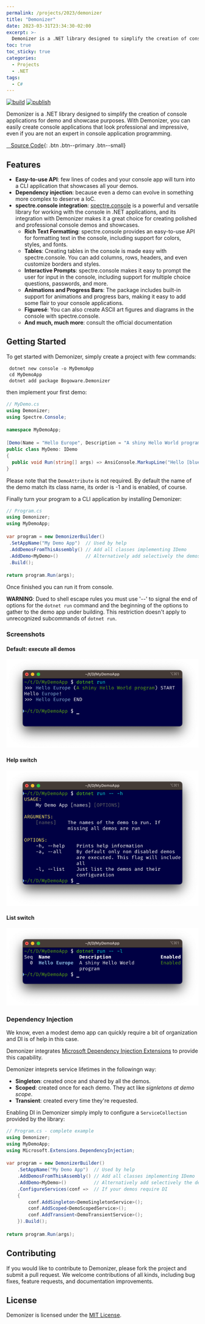 ```yaml
---
permalink: /projects/2023/demonizer
title: "Demonizer"
date: 2023-03-31T23:34:30-02:00
excerpt: >-
  Demonizer is a .NET library designed to simplify the creation of console applications for demo and showcase purposes.
toc: true
toc_sticky: true
categories:
  - Projects
  - .NET
tags:
  - C#
---
```


[![build](https://github.com/bogoware/Demonizer/actions/workflows/build.yml/badge.svg)](https://github.com/bogoware/Demonizer/actions/workflows/build.yml)
[![publish](https://github.com/bogoware/Demonizer/actions/workflows/publish.yml/badge.svg?branch=main)](https://github.com/bogoware/Demonizer/actions/workflows/publish.yml)

Demonizer is a .NET library designed to simplify the creation of console applications for demo and showcase purposes. With Demonizer, you can easily create console applications that look professional and impressive, even if you are not an expert in console application programming.

[<i class="fab fa-github" aria-hidden="true"></i>&nbsp;&nbsp;&nbsp;Source Code](https://github.com/bogoware/Demonizer/){: .btn .btn--primary .btn--small}

## Features

- **Easy-to-use API**: few lines of codes and your console app will turn into a CLI application that showcases all your demos.
- **Dependency injection**: because even a demo can evolve in something more complex to deserve a IoC.
- **spectre.console integration**: [spectre.console](https://spectreconsole.net/) is a powerful and versatile library for working with the console in .NET applications, and its integration with Demonizer makes it a great choice for creating polished and professional console demos and showcases.
  - **Rich Text Formatting**: spectre.console provides an easy-to-use API for formatting text in the console, including support for colors, styles, and fonts.
  - **Tables**: Creating tables in the console is made easy with spectre.console. You can add columns, rows, headers, and even customize borders and styles.  
  - **Interactive Prompts**: spectre.console makes it easy to prompt the user for input in the console, including support for multiple choice questions, passwords, and more.
  - **Animations and Progress Bars**: The package includes built-in support for animations and progress bars, making it easy to add some flair to your console applications.
  - **Figuresé**: You can also create ASCII art figures and diagrams in the console with spectre.console.
  - **And much, much more**: consult the official documentation

## Getting Started

To get started with Demonizer, simply create a project with few commands:

```shell
 dotnet new console -o MyDemoApp
 cd MyDemoApp
 dotnet add package Bogoware.Demonizer
```

then implement your first demo:

```csharp
// MyDemo.cs
using Demonizer;
using Spectre.Console;

namespace MyDemoApp;

[Demo(Name = "Hello Europe", Description = "A shiny Hello World program", Enabled = true, Order = 0)]
public class MyDemo: IDemo
{
  public void Run(string[] args) => AnsiConsole.MarkupLine("Hello [blue]Europe[/]!");
}
```

Please note that the `DemoAttribute` is not required. By default the name of the demo match its class name, its order is -1 and is enabled, of course.

Finally turn your program to a CLI application by installing Demonizer:

```csharp
// Program.cs
using Demonizer;
using MyDemoApp;

var program = new DemonizerBuilder()
 .SetAppName("My Demo App")  // Used by help
 .AddDemosFromThisAssembly() // Add all classes implementing IDemo
 .AddDemo<MyDemo>()          // Alternatively add selectively the demos you want
 .Build();

return program.Run(args);

```

Once finished you can run it from console.

**WARNING**: Dued to shell escape rules you must use '--' to signal the end of options for the `dotnet run` command and the beginning of the options to gather to the demo app under building.
This restriction doesn't apply to unrecognized subcommands of `dotnet run`.

### Screenshots

#### Default: execute all demos

![img.png](https://raw.githubusercontent.com/bogoware/Demonizer/main/assets/run.png)

#### Help switch

![img.png](https://raw.githubusercontent.com/bogoware/Demonizer/main/assets/help.png)

#### List switch

![img.png](https://raw.githubusercontent.com/bogoware/Demonizer/main/assets/list.png)

### Dependency Injection

We know, even a modest demo app can quickly require a bit of organization and DI is of help in this case.

Demonizer integrates [Microsoft Dependency Injection Extensions](https://www.nuget.org/packages/Microsoft.Extensions.DependencyInjection/) to provide this capability.

Demonizer inteprets service lifetimes in the followingn way:

- **Singleton**: created once and shared by all the demos.
- **Scoped**: created once for each demo. They act like  *signletons at demo scope*.
- **Transient**: created every time they're requested.

Enabling DI in Demonizer simply imply to configure a `ServiceCollection` provided by the library:

```csharp
// Program.cs - complete example
using Demonizer;
using MyDemoApp;
using Microsoft.Extensions.DependencyInjection;

var program = new DemonizerBuilder()
    .SetAppName("My Demo App")  // Used by help
    .AddDemosFromThisAssembly() // Add all classes implementing IDemo
    .AddDemo<MyDemo>()          // Alternatively add selectively the demos you want
    .ConfigureServices(conf =>  // If your demos require DI
    {
        conf.AddSingleton<DemoSingletonService>();
        conf.AddScoped<DemoScopedService>();
        conf.AddTransient<DemoTransientService>();
    }).Build();
  
return program.Run(args);
```

## Contributing

If you would like to contribute to Demonizer, please fork the project and submit a pull request. We welcome contributions of all kinds, including bug fixes, feature requests, and documentation improvements.

## License

Demonizer is licensed under the [MIT License](https://github.com/bogoware/Demonizer/blob/main/LICENSE).
